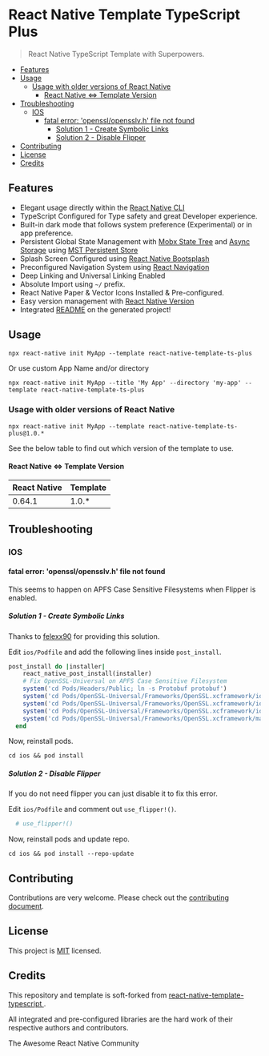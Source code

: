 # React Native Template TypeScript Plus <!-- omit in toc -->

> React Native TypeScript Template with Superpowers.

- [Features](#features)
- [Usage](#usage)
  - [Usage with older versions of React Native](#usage-with-older-versions-of-react-native)
    - [React Native <=> Template Version](#react-native--template-version)
- [Troubleshooting](#troubleshooting)
  - [IOS](#ios)
    - [fatal error: 'openssl/opensslv.h' file not found](#fatal-error-opensslopensslvh-file-not-found)
      - [Solution 1 - Create Symbolic Links](#solution-1---create-symbolic-links)
      - [Solution 2 - Disable Flipper](#solution-2---disable-flipper)
- [Contributing](#contributing)
- [License](#license)
- [Credits](#credits)

## Features

- Elegant usage directly within the [React Native CLI](https://github.com/react-native-community/cli)
- TypeScript Configured for Type safety and great Developer experience.
- Built-in dark mode that follows system preference (Experimental) or in app preference.
- Persistent Global State Management with [Mobx State Tree](https://github.com/mobxjs/mobx-state-tree) and [Async Storage](https://github.com/react-native-async-storage/async-storage) using [MST Persistent Store](https://github.com/kuasha420/mst-persistent-store)
- Splash Screen Configured using [React Native Bootsplash](https://github.com/zoontek/react-native-bootsplash)
- Preconfigured Navigation System using [React Navigation](https://reactnavigation.org/)
- Deep Linking and Universal Linking Enabled
- Absolute Import using `~/` prefix.
- React Native Paper & Vector Icons Installed & Pre-configured.
- Easy version management with [React Native Version](https://github.com/stovmascript/react-native-version)
- Integrated [README](template/README.md) on the generated project!

## Usage

`npx react-native init MyApp --template react-native-template-ts-plus`

Or use custom App Name and/or directory

`npx react-native init MyApp --title 'My App' --directory 'my-app' --template react-native-template-ts-plus`

### Usage with older versions of React Native

`npx react-native init MyApp --template react-native-template-ts-plus@1.0.*`

See the below table to find out which version of the template to use.

#### React Native <=> Template Version

| React Native | Template |
| ------------ | -------- |
| 0.64.1       | 1.0.\*   |

## Troubleshooting

### IOS

#### fatal error: 'openssl/opensslv.h' file not found

This seems to happen on APFS Case Sensitive Filesystems when Flipper is enabled.

##### Solution 1 - Create Symbolic Links

Thanks to [felexx90](https://github.com/facebook/react-native/issues/28409#issuecomment-833182353) for providing this solution.

Edit `ios/Podfile` and add the following lines inside `post_install`.

```ruby
post_install do |installer|
    react_native_post_install(installer)
    # Fix OpenSSL-Universal on APFS Case Sensitive Filesystem
    system('cd Pods/Headers/Public; ln -s Protobuf protobuf')
    system('cd Pods/OpenSSL-Universal/Frameworks/OpenSSL.xcframework/ios-arm64_arm64e_armv7_armv7s; ln -sfh OpenSSL.framework openssl.framework')
    system('cd Pods/OpenSSL-Universal/Frameworks/OpenSSL.xcframework/ios-arm64_i386_x86_64-simulator; ln -sfh OpenSSL.framework openssl.framework')
    system('cd Pods/OpenSSL-Universal/Frameworks/OpenSSL.xcframework/ios-arm64_x86_64-maccatalyst; ln -sfh OpenSSL.framework openssl.framework')
    system('cd Pods/OpenSSL-Universal/Frameworks/OpenSSL.xcframework/macos-arm64_arm64e_x86_64; ln -sfh OpenSSL.framework openssl.framework')
  end
```

Now, reinstall pods.

`cd ios && pod install`

##### Solution 2 - Disable Flipper

If you do not need flipper you can just disable it to fix this error.

Edit `ios/Podfile` and comment out `use_flipper!()`.

```ruby
  # use_flipper!()
```

Now, reinstall pods and update repo.

`cd ios && pod install --repo-update`

## Contributing

Contributions are very welcome. Please check out the [contributing document](CONTRIBUTING.md).

## License

This project is [MIT](LICENSE) licensed.

## Credits

This repository and template is soft-forked from [ react-native-template-typescript ](https://github.com/react-native-community/react-native-template-typescript).

All integrated and pre-configured libraries are the hard work of their respective authors and contributors.

The Awesome React Native Community
